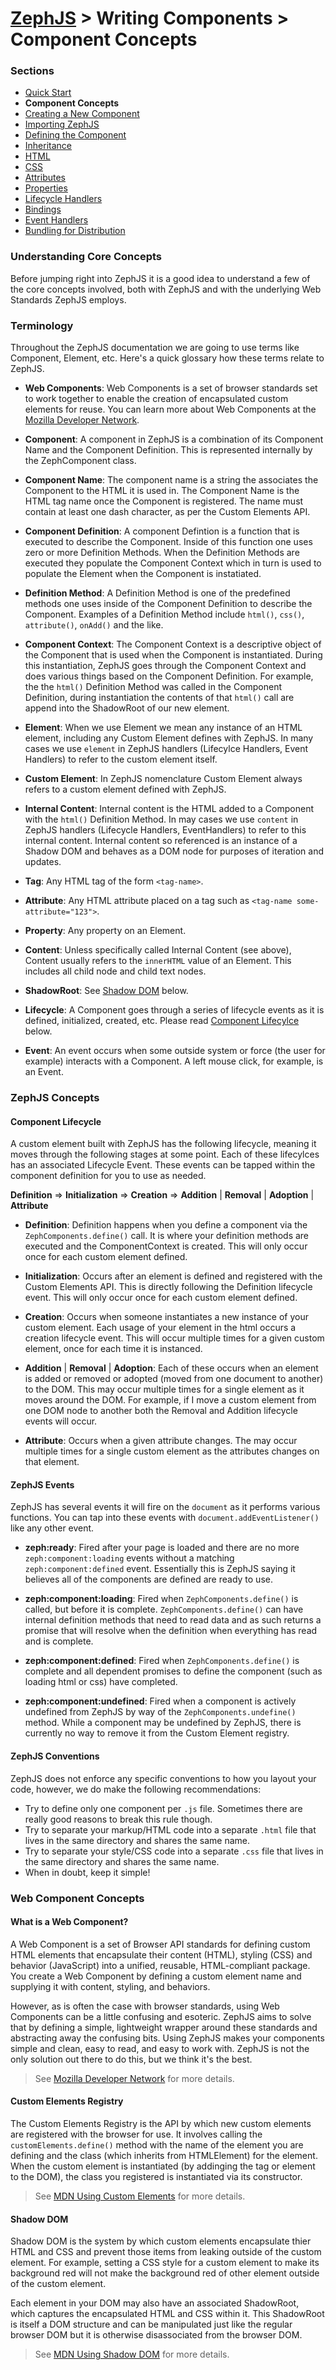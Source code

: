 # [ZephJS](../README.md) > Writing Components > Component Concepts

### Sections

- [Quick Start](./ComponentQuickStart.md)
- **Component Concepts**
- [Creating a New Component](./docs/ComponentCreation.md)
- [Importing ZephJS](./ComponentImporting.md)
- [Defining the Component](./ComponentDefinition.md)
- [Inheritance](./ComponentInheritance.md)
- [HTML](./ComponentMarkup.md)
- [CSS](./ComponentStyling.md)
- [Attributes](./ComponentAttributes.md)
- [Properties](./ComponentProperties.md)
- [Lifecycle Handlers](./ComponentLifecycleHandlers.md)
- [Bindings](./ComponentBindings.md)
- [Event Handlers](./ComponentEvents.md)
- [Bundling for Distribution](./docs/ComponentBundling.md)

### Understanding Core Concepts

Before jumping right into ZephJS it is a good idea to understand a few of the core concepts involved, both with ZephJS and with the underlying Web Standards ZephJS employs.

### Terminology

Throughout the ZephJS documentation we are going to use terms like Component, Element, etc.  Here's a quick glossary how these terms relate to ZephJS.

 - **Web Components**: Web Components is a set of browser standards set to work together to enable the creation of encapsulated custom elements for reuse. You can learn more about Web Components at the [Mozilla Developer Network](https://developer.mozilla.org/en-US/docs/Web/Web_Components).

 - **Component**: A component in ZephJS is a combination of its Component Name and the Component Definition. This is represented internally by the ZephComponent class.

 - **Component Name**: The component name is a string the associates the Component to the HTML it is used in. The Component Name is the HTML tag name once the Component is registered. The name must contain at least one dash character, as per the Custom Elements API.

 - **Component Definition**: A component Defintion is a function that is executed to describe the Component. Inside of this function one uses zero or more Definition Methods. When the Definition Methods are executed they populate the Component Context which in turn is used to populate the Element when the Component is instatiated.

 - **Definition Method**: A Definition Method is one of the predefined methods one uses inside of the Component Definition to describe the Component. Examples of a Definition Method include `html()`, `css()`, `attribute()`, `onAdd()` and the like.

 - **Component Context**: The Component Context is a descriptive object of the Component that is used when the Component is instantiated. During this instantiation, ZephJS goes through the Component Context and does various things based on the Component Definition.  For example, the the `html()` Definition Method was called in the Component Definition, during instantiation the contents of that `html()` call are append into the ShadowRoot of our new element.

 - **Element**: When we use Element we mean any instance of an HTML element, including any Custom Element defines with ZephJS.  In many cases we use `element` in ZephJS handlers (Lifecylce Handlers, Event Handlers) to refer to the custom element itself.

 - **Custom Element**: In ZephJS nomenclature Custom Element always refers to a custom element defined with ZephJS.

 - **Internal Content**: Internal content is the HTML added to a Component with the `html()` Definition Method.  In may cases we use `content` in ZephJS handlers (Lifecycle Handlers, EventHandlers) to refer to this internal content.  Internal content so referenced is an instance of a Shadow DOM and behaves as a DOM node for purposes of iteration and updates.

 - **Tag**: Any HTML tag of the form `<tag-name>`.

 - **Attribute**: Any HTML attribute placed on a tag such as `<tag-name some-attribute="123">`.

 - **Property**: Any property on an Element.

 - **Content**: Unless specifically called Internal Content (see above), Content usually refers to the `innerHTML` value of an Element. This includes all child node and child text nodes.

 - **ShadowRoot**: See [Shadow DOM](#shadow-dom) below.

 - **Lifecycle**: A Component goes through a series of lifecycle events as it is defined, initialized, created, etc.  Please read [Component Lifecylce](#component-lifecycle) below.

 - **Event**: An event occurs when some outside system or force (the user for example) interacts with a Component.  A left mouse click, for example, is an Event.

### ZephJS Concepts

#### Component Lifecycle

A custom element built with ZephJS has the following lifecycle, meaning it moves through the following stages at some point.  Each of these lifecylces has an associated Lifecycle Event. These events can be tapped within the component definition for you to use as needed.

**Definition** &rArr; **Initialization** &rArr; **Creation** &rArr; **Addition** | **Removal** | **Adoption** | **Attribute**

 - **Definition**: Definition happens when you define a component via the `ZephComponents.define()` call. It is where your definition methods are executed and the ComponentContext is created. This will only occur once for each custom element defined.

 - **Initialization**: Occurs after an element is defined and registered with the Custom Elements API. This is directly following the Definition lifecycle event. This will only occur once for each custom element defined.

 - **Creation**: Occurs when someone instantiates a new instance of your custom element.  Each usage of your element in the html occurs a creation lifecycle event. This will occur multiple times for a given custom element, once for each time it is instanced.

 - **Addition** | **Removal** | **Adoption**: Each of these occurs when an element is added or removed or adopted (moved from one document to another) to the DOM. This may occur multiple times for a single element as it moves around the DOM. For example, if I move a custom element from one DOM node to another both the Removal and Addition lifecycle events will occur.

 - **Attribute**: Occurs when a given attribute changes. The may occur multiple times for a single custom element as the attributes changes on that element.

#### ZephJS Events

ZephJS has several events it will fire on the `document` as it performs various functions. You can tap into these events with `document.addEventListener()` like any other event.

 - **zeph:ready**: Fired after your page is loaded and there are no more `zeph:component:loading` events without a matching `zeph:component:defined` event. Essentially this is ZephJS saying it believes all of the components are defined are ready to use.

 - **zeph:component:loading**: Fired when `ZephComponents.define()` is called, but before it is complete.  `ZephComponents.define()` can have internal definition methods that need to read data and as such returns a promise that will resolve when the definition when everything has read and is complete.

 - **zeph:component:defined**: Fired when `ZephComponents.define()` is complete and all dependent promises to define the component (such as loading html or css) have completed.

 - **zeph:component:undefined**: Fired when a component is actively undefined from ZephJS by way of the `ZephComponents.undefine()` method.  While a component may be undefined by ZephJS, there is currently no way to remove it from the Custom Element registry.

#### ZephJS Conventions

ZephJS does not enforce any specific conventions to how you layout your code, however, we do make the following recommendations:

 - Try to define only one component per `.js` file. Sometimes there are really good reasons to break this rule though.
 - Try to separate your markup/HTML code into a separate `.html` file that lives in the same directory and shares the same name.
 - Try to separate your style/CSS code into a separate `.css` file that lives in the same directory and shares the same name.
 - When in doubt, keep it simple!

### Web Component Concepts

#### What is a Web Component?

A Web Component is a set of Browser API standards for defining custom HTML elements that encapsulate their content (HTML), styling (CSS) and behavior (JavaScript) into a unified, reusable, HTML-compliant package.  You create a Web Component by defining a custom element name and supplying it with content, styling, and behaviors.

However, as is often the case with browser standards, using Web Components can be a little confusing and esoteric.  ZephJS aims to solve that by defining a simple, lightweight wrapper around these standards and abstracting away the confusing bits. Using ZephJS makes your components simple and clean, easy to read, and easy to work with.  ZephJS is not the only solution out there to do this, but we think it's the best.

> See [Mozilla Developer Network](https://developer.mozilla.org/en-US/docs/Web/Web_Components) for more details.

#### Custom Elements Registry

The Custom Elements Registry is the API by which new custom elements are registered with the browser for use.  It involves calling the `customElements.define()` method with the name of the element you are defining and the class (which inherits from HTMLElement) for the element.  When the custom element is instantiated (by addinging the tag or element to the DOM), the class you registered is instantiated via its constructor.

> See [MDN Using Custom Elements](https://developer.mozilla.org/en-US/docs/Web/Web_Components/Using_custom_elements) for more details.

#### Shadow DOM

Shadow DOM is the system by which custom elements encapsulate thier HTML and CSS and prevent those items from leaking outside of the custom element.  For example, setting a CSS style for a custom element to make its background red will not make the background red of other element outside of the custom element.

Each element in your DOM may also have an associated ShadowRoot, which captures the encapsulated HTML and CSS within it. This ShadowRoot is itself a DOM structure and can be manipulated just like the regular browser DOM but it is otherwise disassociated from the browser DOM.

> See [MDN Using Shadow DOM](https://developer.mozilla.org/en-US/docs/Web/Web_Components/Using_shadow_DOM) for more details.
